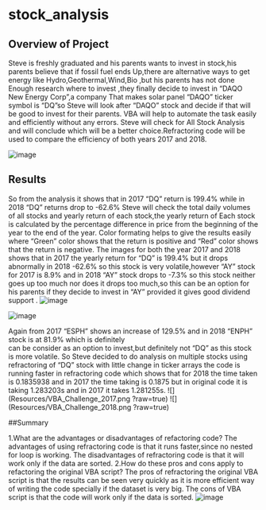 # stock_analysis

## Overview of Project
Steve is freshly graduated and his parents wants to invest in stock,his parents believe that if fossil fuel ends
Up,there are alternative ways to get energy like Hydro,Geothermal,Wind,Bio ,but his parents has not done 
Enough research where to invest ,they finally decide to invest in “DAQO New Energy Corp”,a company
 That makes solar panel “DAQO” ticker symbol is “DQ”so Steve will look after “DAQO” stock and  decide
if that will be good to invest  for their parents.
VBA will help to automate the task easily and efficiently without any errors.
Steve will check for All Stock Analysis and will conclude which will be a better choice.Refractoring code will
be used to compare the efficiency of both years 2017 and 2018.

![image](https://user-images.githubusercontent.com/79482680/111932132-d3e43380-8a8a-11eb-92d0-1497996fb9a7.png)

## Results
So from the analysis it shows that in 2017 “DQ” return is 199.4% while in 2018 “DQ” returns drop to -62.6%
Steve will check the total daily volumes of all stocks and yearly return of each stock,the yearly return of
Each stock is calculated by the percentage difference in price from the beginning of the year to the end of 
the year.
Color formating helps to give the results easily where “Green” color shows that the return is positive and
“Red” color shows that the return is negative.
The images for both the year 2017 and 2018 shows that in 2017 the yearly return for “DQ” is 199.4% but it
drops abnormally in 2018 -62.6% so this stock is very volatile,however “AY” stock for 2017 is 8.9% and in 2018
“AY” stock drops to -7.3% so this stock neither goes up too much nor does it drops too much,so this can be an option
for his parents if they decide to invest in “AY” provided it gives good dividend support .
![image](https://user-images.githubusercontent.com/79482680/111932184-eb232100-8a8a-11eb-9795-106c6bc81c0b.png)

![image](https://user-images.githubusercontent.com/79482680/111932247-0857ef80-8a8b-11eb-86e6-22e3858f6f29.png)

Again from 2017 “ESPH” shows an increase of 129.5% and in 2018 “ENPH” stock is at 81.9% which is definitely  
 can be consider as an option to invest,but definitely not “DQ” as this  stock is more volatile.
So Steve decided to do analysis on multiple stocks using refractoring of “DQ” stock with little change in ticker arrays
the code is running faster in refractoring code which shows that for 2018 the time taken is 0.1835938 and in 2017 the
time taking is 0.1875  but  in original  code it is taking 1.283203s and in 2017 it takes 1.281255s.
![](Resources/VBA_Challenge_2017.png ?raw=true)
![](Resources/VBA_Challenge_2018.png ?raw=true)

 

 
##Summary

1.What are the advantages or disadvantages of refactoring code?
The advantages of using refractoring code is that it runs faster,since no nested for loop is working.
The disadvantages of refractoring code is that it will work only if the data are sorted.
2.How do these pros and cons apply to refactoring the original VBA script?
The pros of refractoring the original VBA script is that the results can be seen very quickly
 as it is more efficient way of  writing the code specially if the dataset is very big.
The cons of VBA script is that the code will work only if the data is sorted.
![image](https://user-images.githubusercontent.com/79482680/111932317-2f162600-8a8b-11eb-8a0f-d5fc9add6725.png)
